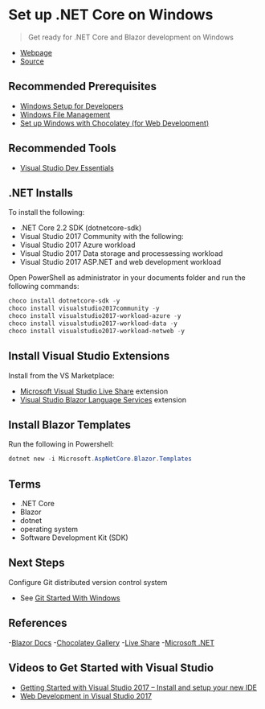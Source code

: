 # Set up .NET Core on Windows

> Get ready for .NET Core and Blazor development on Windows

- [Webpage](https://denisecase.github.io/setup-dotnet/)
- [Source](https://github.com/denisecase/setup-dotnet)

## Recommended Prerequisites

- [Windows Setup for Developers](https://github.com/denisecase/windows-setup)
- [Windows File Management](https://github.com/denisecase/windows-file-management)
- [Set up Windows with Chocolatey (for Web Development)](https://github.com/denisecase/get-setup-with-chocolatey)

## Recommended Tools

- [Visual Studio Dev Essentials](https://visualstudio.microsoft.com/dev-essentials/)

## .NET Installs

To install the following:

- .NET Core 2.2 SDK (dotnetcore-sdk)
- Visual Studio 2017 Community with the following:
- Visual Studio 2017 Azure workload
- Visual Studio 2017 Data storage and processessing workload
- Visual Studio 2017 ASP.NET and web development workload

Open PowerShell as administrator in your documents folder and run the following commands:

```Powershell
choco install dotnetcore-sdk -y
choco install visualstudio2017community -y
choco install visualstudio2017-workload-azure -y
choco install visualstudio2017-workload-data -y
choco install visualstudio2017-workload-netweb -y

```

## Install Visual Studio Extensions

Install from the VS Marketplace:

- [Microsoft Visual Studio Live Share](https://marketplace.visualstudio.com/items?itemName=MS-vsliveshare.vsls-vs) extension
- [Visual Studio Blazor Language Services](https://marketplace.visualstudio.com/items?itemName=aspnet.blazor) extension

## Install Blazor Templates

Run the following in Powershell:

```Powershell
dotnet new -i Microsoft.AspNetCore.Blazor.Templates
```

## Terms

- .NET Core
- Blazor
- dotnet
- operating system
- Software Development Kit (SDK)

## Next Steps

Configure Git distributed version control system

- See [Git Started With Windows](https://github.com/denisecase/git-started-windows)

## References

-[Blazor Docs](https://blazor.net/docs/get-started.html)
-[Chocolatey Gallery](https://chocolatey.org/packages)
-[Live Share](https://visualstudio.microsoft.com/services/live-share/)
-[Microsoft .NET](https://dotnet.microsoft.com/)

## Videos to Get Started with Visual Studio

- [Getting Started with Visual Studio 2017 – Install and setup your new IDE](https://www.youtube.com/watch?v=R6dZJ-FEypk)
- [Web Development in Visual Studio 2017](https://www.youtube.com/watch?v=gfjFJ-v_h2s)


